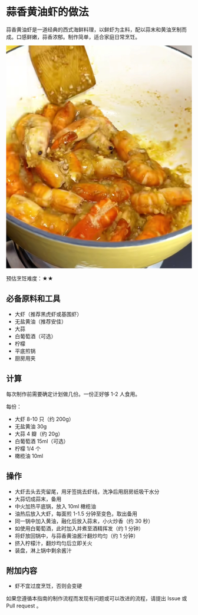 # 蒜香黄油虾的做法

蒜香黄油虾是一道经典的西式海鲜料理，以鲜虾为主料，配以蒜末和黄油烹制而成。口感鲜嫩，蒜香浓郁。制作简单，适合家庭日常烹饪。

![蒜香黄油虾](./1.jpg)

预估烹饪难度：★★

## 必备原料和工具

- 大虾（推荐黑虎虾或基围虾）
- 无盐黄油（推荐安佳）
- 大蒜
- 白葡萄酒（可选）
- 柠檬
- 平底煎锅
- 厨房用夹

## 计算

每次制作前需要确定计划做几份。一份正好够 1-2 人食用。

每份：

- 大虾 8-10 只（约 200g）
- 无盐黄油 30g
- 大蒜 4 瓣（约 20g）
- 白葡萄酒 15ml（可选）
- 柠檬 1/4 个
- 橄榄油 10ml

## 操作

- 大虾去头去壳留尾，用牙签挑去虾线，洗净后用厨房纸吸干水分
- 大蒜切成蒜末，备用
- 中火加热平底锅，放入 10ml 橄榄油
- 油热后放入大虾，每面煎 1-1.5 分钟至变色，取出备用
- 同一锅中加入黄油，融化后放入蒜末，小火炒香（约 30 秒）
- 如使用白葡萄酒，此时加入并煮至酒精挥发（约 1 分钟）
- 将虾放回锅中，与蒜香黄油酱汁翻炒均匀（约 1 分钟）
- 挤入柠檬汁，翻炒均匀后立即关火
- 装盘，淋上锅中剩余酱汁

## 附加内容

- 虾不宜过度烹饪，否则会变硬

如果您遵循本指南的制作流程而发现有问题或可以改进的流程，请提出 Issue 或 Pull request 。

